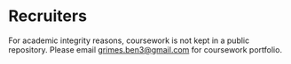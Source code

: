# Recruiters

For academic integrity reasons, coursework is not kept in a public repository.
Please email grimes.ben3@gmail.com for coursework portfolio.
